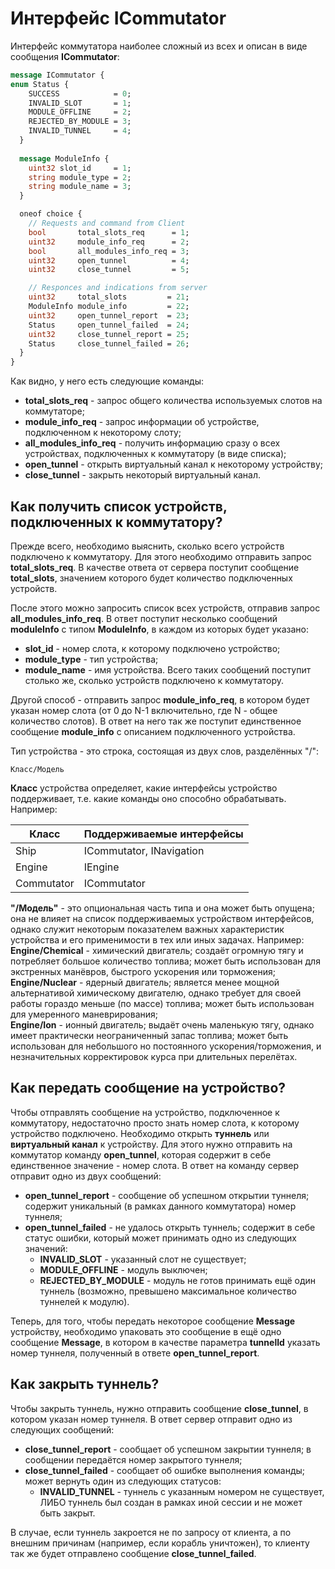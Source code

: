 # Интерфейс ICommutator
Интерфейс коммутатора наиболее сложный из всех и описан в виде сообщения **ICommutator**:
```protobuf
message ICommutator {
enum Status {
    SUCCESS            = 0;
    INVALID_SLOT       = 1;
    MODULE_OFFLINE     = 2;
    REJECTED_BY_MODULE = 3;
    INVALID_TUNNEL     = 4;
  }
  
  message ModuleInfo {
    uint32 slot_id     = 1;
    string module_type = 2;
    string module_name = 3;
  }

  oneof choice {
    // Requests and command from Client
    bool       total_slots_req      = 1;
    uint32     module_info_req      = 2;
    bool       all_modules_info_req = 3;
    uint32     open_tunnel          = 4;
    uint32     close_tunnel         = 5;

    // Responces and indications from server
    uint32     total_slots         = 21;
    ModuleInfo module_info         = 22;
    uint32     open_tunnel_report  = 23;
    Status     open_tunnel_failed  = 24;
    uint32     close_tunnel_report = 25;
    Status     close_tunnel_failed = 26;
  }
}
```

Как видно, у него есть следующие команды:
  - **total_slots_req** - запрос общего количества используемых слотов на коммутаторе;
  - **module_info_req** - запрос информации об устройстве, подключенном к некоторому слоту;
  - **all_modules_info_req** - получить информацию сразу о всех устройствах, подключенных к коммутатору (в виде списка);
  - **open_tunnel** - открыть виртуальный канал к некоторому устройству;
  - **close_tunnel** - закрыть некоторый виртуальный канал.

## Как получить список устройств, подключенных к коммутатору?
Прежде всего, необходимо выяснить, сколько всего устройств подключено к коммутатору. Для этого необходимо отправить запрос **total_slots_req**. В качестве ответа от сервера поступит сообщение **total_slots**, значением которого будет количество подключенных устройств.

После этого можно запросить список всех устройств, отправив запрос **all_modules_info_req**. В ответ поступит несколько сообщений **moduleInfo** с типом **ModuleInfo**, в каждом из которых будет указано:
  - **slot_id** - номер слота, к которому подключено устройство;
  - **module_type** - тип устройства;
  - **module_name** - имя устройства.
Всего таких сообщений поступит столько же, сколько устройств подключено к коммутатору.

Другой способ - отправить запрос **module_info_req**, в котором будет указан номер слота (от 0 до N-1 включительно, где N - общее количество слотов). В ответ на него так же поступит единственное сообщение **module_info** с описанием подключенного устройства.

Тип устройства - это строка, состоящая из двух слов, разделённых "/":
```
Класс/Модель
```
**Класс** устройства определяет, какие интерфейсы устройство поддерживает, т.е. какие команды оно способно обрабатывать. Например:

| Класс      | Поддерживаемые интерфейсы |
|------------|---------------------------|
| Ship       | ICommutator, INavigation  |
| Engine     | IEngine                   |
| Commutator | ICommutator               |

**"/Модель"** - это опциональная часть типа и она может быть опущена; она не влияет на список поддерживаемых устройством интерфейсов, однако служит некоторым показателем важных характеристик устройства и его применимости в тех или иных задачах. Например:  
**Engine/Chemical** - химический двигатель; создаёт огромную тягу и потребляет большое количество топлива; может быть использован для экстренных манёвров, быстрого ускорения или торможения;  
**Engine/Nuclear** - ядерный двигатель; является менее мощной альтернативой химическому двигателю, однако требует для своей работы гораздо меньше (по массе) топлива; может быть использован для умеренного маневрирования;  
**Engine/Ion** - ионный двигатель; выдаёт очень маленькую тягу, однако имеет практически неограниченный запас топлива; может быть использован для небольшого но постоянного ускорения/торможения, и незначительных корректировок курса при длительных перелётах.

## Как передать сообщение на устройство?
Чтобы отправлять сообщение на устройство, подключенное к коммутатору, недостаточно просто знать номер слота, к которому устройство подключено. Необходимо открыть **туннель** или **виртуальный канал** к устройству. Для этого нужно отправить на коммутатор команду **open_tunnel**, которая содержит в себе единственное значение - номер слота. В ответ на команду сервер отправит одно из двух сообщений:
  - **open_tunnel_report** - сообщение об успешном открытии туннеля; содержит уникальный (в рамках данного коммутатора) номер туннеля;
  - **open_tunnel_failed** - не удалось открыть туннель; содержит в себе статус ошибки, который может принимать одно из следующих значений:
	  - **INVALID_SLOT** - указанный слот не существует;
	  - **MODULE_OFFLINE** - модуль выключен;
	  - **REJECTED_BY_MODULE** - модуль не готов принимать ещё один туннель (возможно, превышено максимальное количество туннелей к модулю).

Теперь, для того, чтобы передать некоторое сообщение **Message** устройству, необходимо упаковать это сообщение в ещё одно сообщение **Message**, в котором в качестве параметра **tunnelId** указать номер туннеля, полученный в ответе **open_tunnel_report**.

## Как закрыть туннель?
Чтобы закрыть туннель, нужно отправить сообщение **close_tunnel**, в котором указан номер туннеля.
В ответ сервер отправит одно из следующих сообщений:
  - **close_tunnel_report** - сообщает об успешном закрытии туннеля; в сообщении передаётся номер закрытого туннеля;
  - **close_tunnel_failed** - сообщает об ошибке выполнения команды; может вернуть один из следующих статусов:
	  - **INVALID_TUNNEL** - туннель с указанным номером не существует, ЛИБО туннель был создан в рамках иной сессии и не может быть закрыт.

В случае, если туннель закроется не по запросу от клиента, а по внешним причинам (например, если корабль уничтожен), то клиенту так же будет отправлено сообщение **close_tunnel_failed**.
